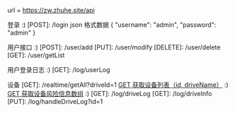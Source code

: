 url = https://zw.zhuhe.site/api

登录 :)
[POST]: /login
json 格式数据 { "username": "admin", "password": "admin" }

用户接口 :)
[POST]: /user/add
[PUT]: /user/modify
[DELETE]: /user/delete
[GET]: /user/getList

用户登录日志 :)
[GET]: /log/userLog

设备
[GET]: /realtime/getAll?driveId=1
[GET 获取设备列表（id, driveName）](/drive/getInfo) :)
[GET 获取设备风险信息数组](/drive/getRiskInfo) :)
[GET]: /log/driveLog
[GET]: /log/driveInfo
[PUT]: /log/handleDriveLog?id=1
